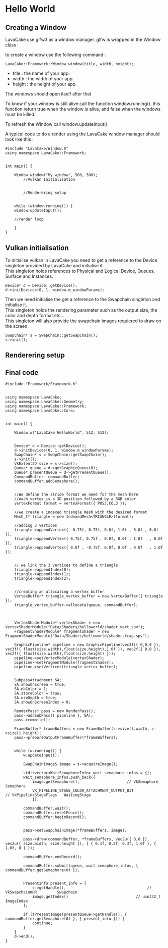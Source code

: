 # Hello World

## Creating a Window

LavaCake use glfw3 as a window manager.
glfw is wrapped in the Window class : 

to create a window use the following command :

`LavaCake::Framework::Window window(title, width, height);`

* title : the name of your app.
* width : the width of your app.
* height : the height of your app.

The windows should open itself after that

To know if your window is still alive call the function window.running().
this function return true when the window is alive, and false when the windows must be killed.

To refresh the Window call window.updateInput()

A typical code to do a render using the LavaCake window manager should look like this : 


```
#include "LavaCake/Window.h"
using namespace LavaCake::Framework;


int main() {

	Window window("My window", 500, 500);
        //Vulkan Initialisation
        

        //Renderering setup


	while (window.running()) {
	window.updateInput();

	//render loop

	}
}
```
## Vulkan initialisation

To initialise vulkan in LavaCake you need to get a reference to the Device singleton provided by LavaCake and initialise it.\
This singleton holds references to Physical and Logical Device, Queues, Surface and Instances.


```
Device* d = Device::getDevice();
d->initDevices(0, 1, window.m_windowParams);
```


Then we need initialise the get a reference to the Swapchain singleton and initialise it.\
This singleton holds the rendering parameter such as the output size, the color and depth format etc...\
This singleton will also provide the swapchain images requiered to draw on the screen.

```
SwapChain* s = SwapChain::getSwapChain();
s->init();
```

## Renderering setup


## Final code

```
#include "Framework/Framework.h"


using namespace LavaCake;
using namespace LavaCake::Geometry;
using namespace LavaCake::Framework;
using namespace LavaCake::Core;


int main() {

	Window w("LavaCake HelloWorld", 512, 512);

	
	Device* d = Device::getDevice();
	d->initDevices(0, 1, window.m_windowParams);
	SwapChain* s = SwapChain::getSwapChain();
	s->init();
	VkExtent2D size = s->size();
	Queue* queue = d->getGraphicQueue(0);
	Queue* presentQueue = d->getPresentQueue();
	CommandBuffer  commandBuffer;
	commandBuffer.addSemaphore();


	//We define the stride format we need for the mesh here 
	//each vertex is a 3D position followed by a RGB color
	vertexFormat format = vertexFormat({ POS3,COL3 });

	//we create a indexed triangle mesh with the desired format
	Mesh_t* triangle = new IndexedMesh<TRIANGLE>(format);

	//adding 3 vertices
	triangle->appendVertex({ -0.75f, 0.75f, 0.0f, 1.0f , 0.0f , 0.0f });
	triangle->appendVertex({ 0.75f,	0.75f , 0.0f, 0.0f , 1.0f	, 0.0f });
	triangle->appendVertex({ 0.0f , -0.75f, 0.0f, 0.0f , 0.0f	, 1.0f });


	// we link the 3 vertices to define a triangle
	triangle->appendIndex(0);
	triangle->appendIndex(1);
	triangle->appendIndex(2);


	//creating an allocating a vertex buffer
	VertexBuffer* triangle_vertex_buffer = new VertexBuffer({ triangle });
	triangle_vertex_buffer->allocate(queue, commandBuffer);

	
	
	VertexShaderModule* vertexShader = new VertexShaderModule("Data/Shaders/helloworld/shader.vert.spv");
	FragmentShaderModule* fragmentShader = new FragmentShaderModule("Data/Shaders/helloworld/shader.frag.spv");

	GraphicPipeline* pipeline = new GraphicPipeline(vec3f({ 0,0,0 }), vec3f({ float(size.width),float(size.height),1.0f }), vec2f({ 0,0 }), vec2f({ float(size.width),float(size.height) }));
	pipeline->setVertexModule(vertexShader);
	pipeline->setFragmentModule(fragmentShader);
	pipeline->setVertices(triangle_vertex_buffer);


	SubpassAttachment SA;
	SA.showOnScreen = true;
	SA.nbColor = 1;
	SA.storeColor = true;
	SA.useDepth = true;
	SA.showOnScreenIndex = 0;

	RenderPass* pass = new RenderPass();
	pass->addSubPass({ pipeline }, SA);
	pass->compile();

	FrameBuffer* frameBuffers = new FrameBuffer(s->size().width, s->size().height);
	pass->prepareOutputFrameBuffer(*frameBuffers);
	

	while (w.running()) {
		w.updateInput();
	
		SwapChainImage& image = s->acquireImage();

		std::vector<WaitSemaphoreInfo> wait_semaphore_infos = {};
		wait_semaphore_infos.push_back({
			image.getSemaphore(),                     // VkSemaphore            Semaphore
			VK_PIPELINE_STAGE_COLOR_ATTACHMENT_OUTPUT_BIT					// VkPipelineStageFlags   WaitingStage
			});

		commandBuffer.wait();
		commandBuffer.resetFence();
		commandBuffer.beginRecord();


		pass->setSwapChainImage(*frameBuffers, image);

		pass->draw(commandBuffer, *frameBuffers, vec2u({ 0,0 }), vec2u({ size.width, size.height }), { { 0.1f, 0.2f, 0.3f, 1.0f }, { 1.0f, 0 } });

		commandBuffer.endRecord();

		commandBuffer.submit(queue, wait_semaphore_infos, { commandBuffer.getSemaphore(0) });


		PresentInfo present_info = {
			s->getHandle(),                                    // VkSwapchainKHR         Swapchain
			image.getIndex()                              // uint32_t               ImageIndex
		};

		if (!PresentImage(presentQueue->getHandle(), { commandBuffer.getSemaphore(0) }, { present_info })) {
			continue;
		}
	}
	d->end();
}

```